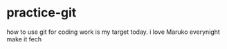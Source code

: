 # practice-git
how to use git for coding work is my target today.
i love Maruko
everynight make it
fech
